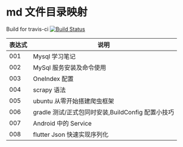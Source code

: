 # md 文件目录映射

Build for travis-ci
[![Build Status](https://travis-ci.org/yikwing/Blog.svg?branch=master)](https://travis-ci.org/yikwing/Blog)

| 表达式 | 说明                                              |
| ------ | ------------------------------------------------- |
| 001    | Mysql 学习笔记                                    |
| 002    | MySql 服务安装及命令使用                          |
| 003    | OneIndex 配置                                     |
| 004    | scrapy 语法                                       |
| 005    | ubuntu 从零开始搭建爬虫框架                       |
| 006    | gradle 测试/正式包同时安装,BuildConfig 配置小技巧 |
| 007    | Android 中的 Service                              |
| 008    | flutter Json 快速实现序列化                       |
